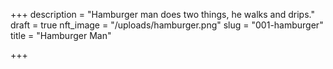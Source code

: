 +++
description = "Hamburger man does two things, he walks and drips."
draft = true
nft_image = "/uploads/hamburger.png"
slug = "001-hamburger"
title = "Hamburger Man"

+++
